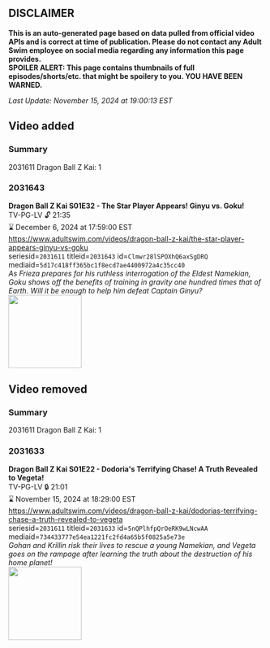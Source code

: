 ## DISCLAIMER
**This is an auto-generated page based on data pulled from official video APIs and is correct at time of publication. Please do not contact any Adult Swim employee on social media regarding any information this page provides.**  
**SPOILER ALERT: This page contains thumbnails of full episodes/shorts/etc. that might be spoilery to you. YOU HAVE BEEN WARNED.**  

_Last Update: November 15, 2024 at 19:00:13 EST_
## Video added
### Summary
2031611 Dragon Ball Z Kai: 1  
### 2031643
**Dragon Ball Z Kai S01E32 - The Star Player Appears! Ginyu vs. Goku!**  
TV-PG-LV 🔓 21:35  
⌛ December 6, 2024 at 17:59:00 EST  
https://www.adultswim.com/videos/dragon-ball-z-kai/the-star-player-appears-ginyu-vs-goku  
seriesid=`2031611` titleid=`2031643` id=`Clmwr28lSPOXhQ6axSgDRQ` mediaid=`5d17c418ff365bc1f8ecd7ae4400972a4c35cc40`  
_As Frieza prepares for his ruthless interrogation of the Eldest Namekian, Goku shows off the benefits of training in gravity one hundred times that of Earth. Will it be enough to help him defeat Captain Ginyu?_  
<a href="https://i.cdn.turner.com/adultswim/big/video/the-star-player-appears-ginyu-vs-goku/dragonballzkai_cc_032_pt2.jpg"><img src="https://i.cdn.turner.com/adultswim/big/video/the-star-player-appears-ginyu-vs-goku/dragonballzkai_cc_032_pt2.jpg" height="144px" /></a>
## Video removed
### Summary
2031611 Dragon Ball Z Kai: 1  
### 2031633
**Dragon Ball Z Kai S01E22 - Dodoria's Terrifying Chase! A Truth Revealed to Vegeta!**  
TV-PG-LV 🔒 21:01  
⌛ November 15, 2024 at 18:29:00 EST  
https://www.adultswim.com/videos/dragon-ball-z-kai/dodorias-terrifying-chase-a-truth-revealed-to-vegeta  
seriesid=`2031611` titleid=`2031633` id=`5nQPlhfpQrOeRK9wLNcwAA` mediaid=`734433777e54ea1221fc2fd4a65b5f0825a5e73e`  
_Gohan and Krillin risk their lives to rescue a young Namekian, and Vegeta goes on the rampage after learning the truth about the destruction of his home planet!_  
<a href="https://i.cdn.turner.com/adultswim/big/image-upload/thumbnails/thumb-2_image-155684053191018.jpg"><img src="https://i.cdn.turner.com/adultswim/big/image-upload/thumbnails/thumb-2_image-155684053191018.jpg" height="144px" /></a>
